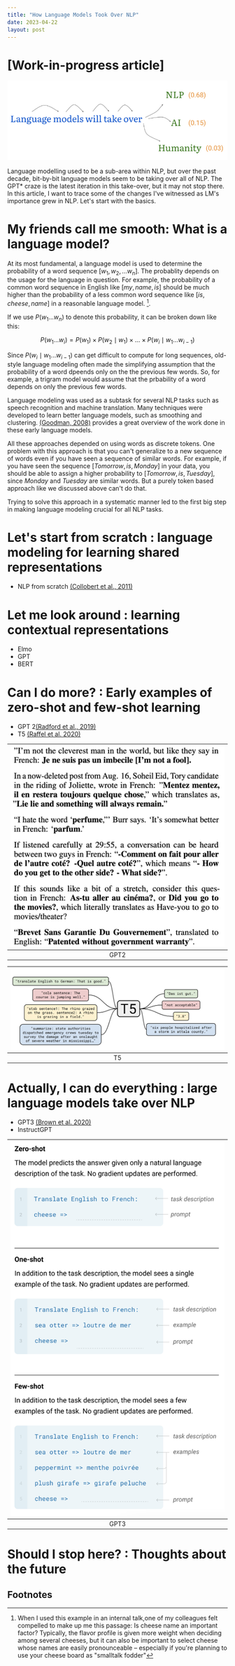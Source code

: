 ```yaml
---
title: "How Language Models Took Over NLP"
date: 2023-04-22
layout: post
---
```


# [Work-in-progress article]

![A joke showing a language model trying to predict what it can take over](/assets/lm_history/LM_blog_opening.png)

Language modelling used to be a sub-area within NLP, but over the past decade, bit-by-bit language models seem to be taking over all of NLP. The GPT* craze is the latest iteration in this take-over, but it may not stop there. In this article, I want to trace some of the changes I've witnessed as LM's importance grew in NLP. Let's start with the basics.

# My friends call me smooth: What is a language model?

At its most fundamental, a language model is used to determine the probability of a word sequence $[w_1, w_2, ... w_n]$. The probablity depends on the usage for the language in question. For example, the probability of a common word sequence in English like $[my, name, is]$ should be much higher than the probability of a less common word sequence like $[is,cheese, name]$ in a reasonable language model. [^1].

If we use $P(w_1...w_n)$ to denote this probability, it can be broken down like this:

$$ P(w_1...w_i) = P(w_1) \times P(w_2 \mid w_1) \times ... \times P(w_i \mid w_1 ... w_{i-1})$$

Since $P(w_i \mid w_1...w_{i-1})$ can get difficult to compute for long sequences, old-style language modeling often made the simplifying assumption that the probability of a word dpeends only on the the previous few words. So, for example, a trigram model would assume that the prbability of a word depends on only the previous few words.

Language modeling was used as a subtask for several NLP tasks such as speech recognition and machine translation. Many techniques were developed to learn better language models, such as smoothing and clustering. [(Goodman, 2008)](https://arxiv.org/pdf/cs/0108005.pdf) provides a great overview of the work done in these early language models.

All these approaches depended on using words as discrete tokens. One problem with this approach is that you can't generalize to a new sequence of words even if you have seen a sequence of similar words. For example, if you have seen the sequence $[Tomorrow, is, Monday]$ in your data, you should be able to assign a higher probability to $[Tomorrow, is, Tuesday]$, since $Monday$ and $Tuesday$ are similar words. But a purely token based approach like we discussed above can't do that.

Trying to solve this approach in a systematic manner led to the first big step in making language modeling crucial for all NLP tasks. 


# Let's start from scratch : language modeling for learning shared representations

 * NLP from scratch [(Collobert et al., 2011)](https://www.jmlr.org/papers/volume12/collobert11a/collobert11a.pdf)

# Let me look around : learning contextual representations 

 * Elmo
 * GPT
 * BERT

# Can I do more? : Early examples of zero-shot and few-shot learning

 * GPT 2[(Radford et al., 2019)](https://d4mucfpksywv.cloudfront.net/better-language-models/language-models.pdf)
 * T5 [(Raffel et al. 2020)](https://arxiv.org/pdf/1910.10683.pdf)

  |![GPT2](/assets/lm_history/GPT2.png)|
 |:--:|
 |GPT2|

 
 |![T5](/assets/lm_history/T5.png)|
 |:--:|
 |T5|

 # Actually, I can do everything : large language models take over NLP

 * GPT3 [(Brown et al. 2020)](https://arxiv.org/pdf/2005.14165.pdf)
 * InstructGPT


  |![GPT3](/assets/lm_history/GPT3.png)|
 |:--:|
 |GPT3|





# Should I stop here? : Thoughts about the future


## Footnotes
[^1]: When I used this example in an internal talk,one of my colleagues felt compelled to make up me this passage: Is cheese name an important factor? Typically, the flavor profile is given more weight when deciding among several cheeses, but it can also be important to select cheese whose names are easily pronounceable – especially if you're planning to use your cheese board as "smalltalk fodder"
